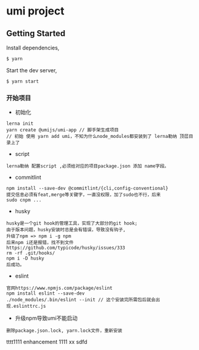 # umi project

## Getting Started

Install dependencies,

```bash
$ yarn
```

Start the dev server,

```bash
$ yarn start
```

### 开始项目
- 初始化
```
lerna init
yarn create @umijs/umi-app // 脚手架生成项目
// 初始 使用 yarn add umi，不知为什么node_modules都安装到了 lerna勒纳 顶层目录上了
```
- script
```
lerna勒纳 配置script ,必须给对应的项目package.json 添加 name字段。
```

- commitlint
```
npm install --save-dev @commitlint/{cli,config-conventional}
提交信息必须有feat,merge等关键字，一直没权限，加了sudo也不行，后来
sudo cnpm ...
```
- husky
```
husky是一个git hook的管理工具，实现了大部分的git hook;
由于版本问题，husky安装时总是会有错误，导致没有钩子,
升级了npm => npm i -g npm 
后来npm i还是报错，找不到文件
https://github.com/typicode/husky/issues/333
rm -rf .git/hooks/
npm i -D husky
后成功。
```
- eslint
```
官网https://www.npmjs.com/package/eslint
npm install eslint --save-dev
./node_modules/.bin/eslint --init // 这个安装完所需包后就会出现.eslinttrc.js 
```
- 升级npm导致umi不能启动
```
删除package.json.lock, yarn.lock文件，重新安装
```

tttt1111  enhancement 1111  xx   sdfd